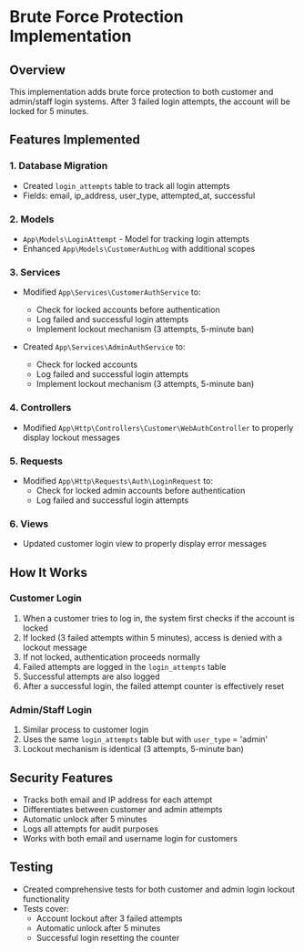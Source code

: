 # Brute Force Protection Implementation

## Overview
This implementation adds brute force protection to both customer and admin/staff login systems. After 3 failed login attempts, the account will be locked for 5 minutes.

## Features Implemented

### 1. Database Migration
- Created `login_attempts` table to track all login attempts
- Fields: email, ip_address, user_type, attempted_at, successful

### 2. Models
- `App\Models\LoginAttempt` - Model for tracking login attempts
- Enhanced `App\Models\CustomerAuthLog` with additional scopes

### 3. Services
- Modified `App\Services\CustomerAuthService` to:
  - Check for locked accounts before authentication
  - Log failed and successful login attempts
  - Implement lockout mechanism (3 attempts, 5-minute ban)

- Created `App\Services\AdminAuthService` to:
  - Check for locked accounts
  - Log failed and successful login attempts
  - Implement lockout mechanism (3 attempts, 5-minute ban)

### 4. Controllers
- Modified `App\Http\Controllers\Customer\WebAuthController` to properly display lockout messages

### 5. Requests
- Modified `App\Http\Requests\Auth\LoginRequest` to:
  - Check for locked admin accounts before authentication
  - Log failed and successful login attempts

### 6. Views
- Updated customer login view to properly display error messages

## How It Works

### Customer Login
1. When a customer tries to log in, the system first checks if the account is locked
2. If locked (3 failed attempts within 5 minutes), access is denied with a lockout message
3. If not locked, authentication proceeds normally
4. Failed attempts are logged in the `login_attempts` table
5. Successful attempts are also logged
6. After a successful login, the failed attempt counter is effectively reset

### Admin/Staff Login
1. Similar process to customer login
2. Uses the same `login_attempts` table but with `user_type` = 'admin'
3. Lockout mechanism is identical (3 attempts, 5-minute ban)

## Security Features
- Tracks both email and IP address for each attempt
- Differentiates between customer and admin attempts
- Automatic unlock after 5 minutes
- Logs all attempts for audit purposes
- Works with both email and username login for customers

## Testing
- Created comprehensive tests for both customer and admin login lockout functionality
- Tests cover:
  - Account lockout after 3 failed attempts
  - Automatic unlock after 5 minutes
  - Successful login resetting the counter